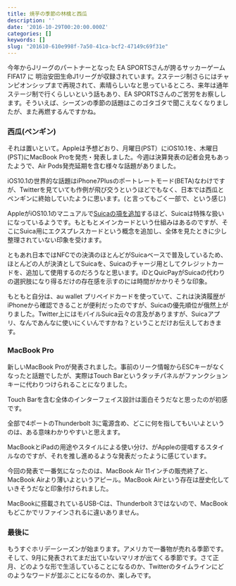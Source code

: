 ```yaml
---
title: 焼芋の季節の林檎と西瓜
description: ''
date: '2016-10-29T00:20:00.000Z'
categories: []
keywords: []
slug: "201610-610e998f-7a50-41ca-bcf2-47149c69f31e"
---
```

今年からJリーグのパートナーとなった EA SPORTSさんが誇るサッカーゲーム FIFA17 に 明治安田生命J1リーグが収録されています。2ステージ制さらにはチャンピオンシップまで再現されて、素晴らしいなと思っているところ、来年は通年ステージ制で行くらしいという話もあり、EA SPORTSさんのご苦労をお察しします。そういえば、シーズンの季節の話題はこのゴタゴタで聞こえなくなりましたが、また再燃するんですかね。

### 西瓜(ペンギン)

それは置いといて。Appleは予想どおり、月曜日(PST）にiOS10.1を、木曜日(PST)にMacBook Proを発売・発表しました。今週は決算発表の記者会見もあったようで、Air Pods発売延期を含む様々な話題がありました。

iOS10.1の世界的な話題はiPhone7Plusのポートレートモード(BETA)なわけですが、Twitterを見ていても作例が飛び交うというほどでもなく、日本では西瓜とペンギンに終始していたように思います。(と言ってもごく一部で、という感じ)

AppleがiOS10.1のマニュアルで[Suicaの項を追加](http://help.apple.com/iphone/10/?lang=ja#/iph31c5ad8ae)するほど、Suicaは特殊な扱いになっているようです。もともとメインカードという仕組みはあるのですが、そこにSuica用にエクスプレスカードという概念を追加し、全体を見たときに少し整理されていない印象を受けます。

ともあれ日本ではNFCでの決済のほとんどがSuicaベースで普及しているため、ほとんどの人が決済としてSuicaを、Suicaのチャージ用としてクレジットカードを、追加して使用するのだろうなと思います。iDとQuicPayがSuicaの代わりの選択肢になり得るだけの存在感を示すのには時間がかかりそうな印象。

もともと自分は、au wallet プリペイドカードを使っていて、これは決済履歴がiPhoneから確認できることが便利だったのですが、Suicaの優先順位が俄然上がりました。Twitter上にはモバイルSuica云々の言及がありますが、Suicaアプリ、なんであんなに使いにくいんですかね？ということだけお伝えしておきます。

### MacBook Pro

新しいMacBook Proが発表されました。事前のリーク情報からESCキーがなくなったと話題でしたが、実際はTouch Barというタッチパネルがファンクションキーに代わりつけられることになりました。

Touch Barを含む全体のインターフェイス設計は面白そうだなと思ったのが初感です。

全部で4ポートのThunderbolt 3に電源含め、どこに何を指してもいいよというのは、ある意味わかりやすいと思えます。

MacBookとiPadの用途やスタイルによる使い分け、がAppleの提唱するスタイルなのですが、それを推し進めるような発表だったように感じています。

今回の発表で一番気になったのは、MacBook Air 11インチの販売終了と、MacBook Airより薄いよというアピール。MacBook Airという存在は歴史化していきそうだなと印象付けられました。

MacBookに搭載されているUSB-Cは、Thunderbolt 3ではないので、MacBookもどこかでリファインされるに違いありません。

### 最後に

もうすぐホリデーシーズンが始まります。アメリカで一番物が売れる季節です。そして、9月に発表されてまだ出ていないマリオが出てくる季節です。さて正月、どのような形で生活していることになるのか、Twitterのタイムラインにどのようなワードが並ぶことになるのか、楽しみです。